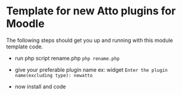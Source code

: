 # Template for new Atto plugins for Moodle

The following steps should get you up and running with
this module template code.

- run php script rename.php
  ``php rename.php``

- give your preferable plugin name ex: widget
  ``Enter the plugin name(excluding type): newatto``

- now install and code
